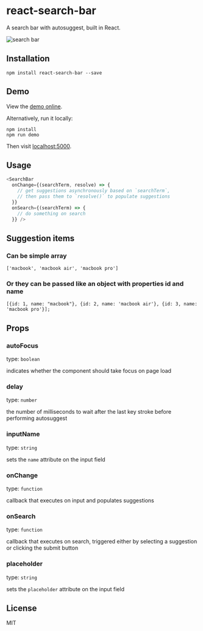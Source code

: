 # react-search-bar

A search bar with autosuggest, built in React.

![search bar](http://s3.io/aU1rkdpjjSajYDvv8Xlv069w.gif)

## Installation

```
npm install react-search-bar --save
```

## Demo

View the [demo online](https://vakhtang.github.io/react-search-bar).

Alternatively, run it locally:

```
npm install
npm run demo
```

Then visit [localhost:5000](http://localhost:5000).

## Usage

```js
<SearchBar
  onChange={(searchTerm, resolve) => {
    // get suggestions asynchronously based on `searchTerm`,
    // then pass them to `resolve()` to populate suggestions
  }}
  onSearch={(searchTerm) => {
    // do something on search
  }} />
```

## Suggestion items
### Can be simple array
```
['macbook', 'macbook air', 'macbook pro']
```
### Or they can be passed like an object with properties id and name
```
[{id: 1, name: "macbook"}, {id: 2, name: 'macbook air'}, {id: 3, name: 'macbook pro'}];
```

## Props

### autoFocus

type: `boolean`

indicates whether the component should take focus on
page load

### delay

type: `number`

the number of milliseconds to wait after the last key
stroke before performing autosuggest

### inputName

type: `string`

sets the `name` attribute on the input field

### onChange

type: `function`

callback that executes on input and populates suggestions

### onSearch

type: `function`

callback that executes on search, triggered either by selecting a suggestion
or clicking the submit button

### placeholder

type: `string`

sets the `placeholder` attribute on the input field

## License

MIT
